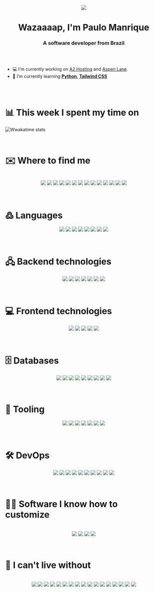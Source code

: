<p align="center"><img src="https://i.imgur.com/Ah2hz9Q.jpg"></p>
<h1 align="center">Wazaaaap, I'm Paulo Manrique</>
<h3 align="center">A software developer from Brazil</h3>
<br/>
<br/>


- 💻 I’m currently working on <a href="https://www.a2hosting.com" target="blank">A2 Hosting</a> and <a href="https://www.aspenlane.ca" target="blank">Aspen Lane</a>.
- 📖 I’m currently learning **<a href="https://www.python.org/" target="blank">Python</a>**, **<a href="https://tailwindcss.com/" target="blank">Tailwind CSS</a>**
<br/>
<br/>

# 📊 This week I spent my time on

![Wwakatime stats](https://github-readme-stats-taupe-two.vercel.app/api/wakatime?username=paulomanrique&hide_title=true&hide_border=true&langs_count=5)

<br/>

# ✉️ Where to find me
<br/>
<div style="text-align: center">
<a target="blank" href="https://github.com/paulomanrique"><img src="https://img.shields.io/badge/-GitHub-black?style=flat-square&logo=github"></a>
<a target="blank" href="https://gitlab.com/paulomanrique"><img src="https://img.shields.io/badge/-GitLab-black?style=flat-square&logo=gitlab"></a>
<a target="blank" href="mailto:me@paulo.dev"><img src="https://img.shields.io/badge/-Email-black?style=flat-square&logo=gmail"></a>
<a target="blank" href="https://keybase.io/paulomanrique"><img src="https://img.shields.io/badge/-Keybase-black?style=flat-square&logo=keybase"><A>
<a target="blank" href="https://www.linkedin.com/in/paulo-manrique-83366820/"><img src="https://img.shields.io/badge/-LinkedIn-black?style=flat-square&logo=linkedin"></a>
<a target="blank" href="http://www.metro.sp.gov.br/sua-viagem/linha-1-azul/estacao-carandiru.aspx"><img src="https://img.shields.io/badge/-Metro SP-black?style=flat-square&logo=saopaulometro"></a>
<a target="blank" href="skype:paulo_manrique?chat"><img src="https://img.shields.io/badge/-Skype-black?style=flat-square&logo=skype"></a>
<a target="blank" href="https://t.me/paulomanrique"><img src="https://img.shields.io/badge/-Telegram-black?style=flat-square&logo=telegram"></a>
<a target="blank" href="https://www.twitch.tv/sirvh"><img src="https://img.shields.io/badge/-Twitch-black?style=flat-square&logo=Twitch"></a>
<a target="blank" href="https://twitter.com/paulomanrique"><img src="https://img.shields.io/badge/-Twitter-black?style=flat-square&logo=twitter"></a>
<a target="blank" href="https://wakatime.com/@paulomanrique"><img src="https://img.shields.io/badge/-WakaTime-black?style=flat-square&logo=wakatime"></a>
<a target="blank" href="https://api.whatsapp.com/send?phone=5511995943242"><img src="https://img.shields.io/badge/-WhatsApp-black?style=flat-square&logo=WhatsApp"></a>
<a target="blank" href="https://news.ycombinator.com/user?id=PauloManrique"><img src="https://img.shields.io/badge/-Hacker News-black?style=flat-square&logo=ycombinator"></a>
<a target="blank" href="https://www.youtube.com/channel/UCscLNhiZlZ95Y6s98CR37lQ"><img src="https://img.shields.io/badge/-Youtube-black?style=flat-square&logo=youtube"></a>
</div>
<br/>
<br/>

# ߷ Languages
<div style="text-align: center">
<a target="blank" href="https://developer.salesforce.com/docs/atlas.en-us.noversion.mc-programmatic-content.meta/mc-programmatic-content/functions.htm"><img src="https://img.shields.io/badge/-AMP-black?style=flat-square&logo=amp"></a>
<a target="blank" href="https://www.gnu.org/software/bash/"><img src="https://img.shields.io/badge/-Bash-black?style=flat-square&logo=gnubash"></a>
<a target="blank" href="https://developer.mozilla.org/en-US/docs/Web/CSS"><img src="https://img.shields.io/badge/-CSS3-black?style=flat-square&logo=css3"></a>
<a target="blank" href="https://developer.mozilla.org/en-US/docs/Web/JavaScript"><img src="https://img.shields.io/badge/-JavaScript-black?style=flat-square&logo=javascript"></a>
<a target="blank" href="https://www.php.net/"><img src="https://img.shields.io/badge/-PHP-black?style=flat-square&logo=php"></a>
<a target="blank" href="https://sass-lang.com/"><img src="https://img.shields.io/badge/-Sass-black?style=flat-square&logo=sass"></a>
<a target="blank" href="https://www.typescriptlang.org/"><img src="https://img.shields.io/badge/-TypeScript-black?style=flat-square&logo=typescript"></a>
<a target="blank" href="https://yaml.org/"><img src="https://img.shields.io/badge/-YAML-black?style=flat-square&logo=gnubash"></a>
</div>
<br/>
<br/>

# 🖧 Backend technologies
<div style="text-align: center">
<a target="blank" href="https://deno.land/"><img src="https://img.shields.io/badge/-Deno-black?style=flat-square&logo=Node.js"></a>
<a target="blank" href="https://laravel.com/"><img src="https://img.shields.io/badge/-Laravel-black?style=flat-square&logo=laravel"></a>
<a target="blank" href="https://vapor.laravel.com/"><img src="https://img.shields.io/badge/-Laravel Vapor (Serverless)-black?style=flat-square&logo=laravel"></a>
<a target="blank" href="https://lumen.laravel.com/"><img src="https://img.shields.io/badge/-Lumen-black?style=flat-square&logo=lumen"></a>
<a target="blank" href="https://mochajs.org/"><img src="https://img.shields.io/badge/-Mocha-black?style=flat-square&logo=mocha"></a>
<a target="blank" href="https://nodejs.org"><img src="https://img.shields.io/badge/-Nodejs-black?style=flat-square&logo=Node.js"></a>
<a target="blank" href="https://phpunit.de/"><img src="https://img.shields.io/badge/-PHP Unit-black?style=flat-square&logo=php"></a>
</div>
<br/>
<br/>

# 💻 Frontend technologies
<div style="text-align: center">
<a target="blank" href="https://www.cypress.io/"><img src="https://img.shields.io/badge/-Cypress-black?style=flat-square&logo=cypress"></a>
<a target="blank" href="https://jquery.com/"><img src="https://img.shields.io/badge/-jQuery-black?style=flat-square&logo=jquery"></a>
<a target="blank" href="https://reactjs.org/"><img src="https://img.shields.io/badge/-React-black?style=flat-square&logo=react"></a>
<a target="blank" href="https://svelte.dev/"><img src="https://img.shields.io/badge/-Svelte-black?style=flat-square&logo=svelte"></a>
<a target="blank" href="https://vuejs.org/"><img src="https://img.shields.io/badge/-Vue.Js-black?style=flat-square&logo=vuedotjs"></a>
</div>
<br/>
<br/>

# 🗄️ Databases
<div style="text-align: center">
<a target="blank" href="https://www.elastic.co/pt/elasticsearch/"><img src="https://img.shields.io/badge/-Elasticsearch-black?style=flat-square&logo=elasticsearch"></a>
<a target="blank" href="https://mariadb.org/"><img src="https://img.shields.io/badge/-MariaDB-black?style=flat-square&logo=mariadbfoundation"></a>
<a target="blank" href="https://www.mysql.com/"><img src="https://img.shields.io/badge/-MySQL-black?style=flat-square&logo=mysql"></a>
<a target="blank" href="https://www.microsoft.com/sql-server/"><img src="https://img.shields.io/badge/-Microsoft SQL Server-black?style=flat-square&logo=microsoftsqlserver"></a>
<a target="blank" href="https://www.mongodb.com/"><img src="https://img.shields.io/badge/-MongoDB-black?style=flat-square&logo=mongodb"></a>
<a target="blank" href="https://www.postgresql.org/"><img src="https://img.shields.io/badge/-PostgreSQL-black?style=flat-square&logo=postgresql"></a>
<a target="blank" href="https://www.rabbitmq.com/"><img src="https://img.shields.io/badge/-RabbitMQ-black?style=flat-square&logo=rabbitmq"></a>
<a target="blank" href="https://redis.io/"><img src="https://img.shields.io/badge/-Redis-black?style=flat-square&logo=redis"></a>
<a target="blank" href="https://www.sqlite.org/"><img src="https://img.shields.io/badge/-SQLite-black?style=flat-square&logo=sqlite"></a>
</div>
<br/>
<br/>


# 🧰 Tooling
<div style="text-align: center">
<a target="blank" href="https://babeljs.io/"><img src="https://img.shields.io/badge/-Babel-black?style=flat-square&logo=babel"></a>
<a target="blank" href="https://bower.io/"><img src="https://img.shields.io/badge/-Bower-black?style=flat-square&logo=bower"></a>
<a target="blank" href="https://curl.se/"><img src="https://img.shields.io/badge/-Curl-black?style=flat-square&logo=curl"></a>
<a target="blank" href="https://marketingplatform.google.com/about/analytics/"><img src="https://img.shields.io/badge/-Google Analytics-black?style=flat-square&logo=googleanalytics"></a>
<a target="blank" href="https://marketingplatform.google.com/about/tag-manager/"><img src="https://img.shields.io/badge/-Google Tag Manager-black?style=flat-square&logo=googletagmanager"></a>
<a target="blank" href="https://www.npmjs.com/"><img src="https://img.shields.io/badge/-NPM-black?style=flat-square&logo=npm"></a>
<a target="blank" href="https://yarnpkg.com/"><img src="https://img.shields.io/badge/-Yarn-black?style=flat-square&logo=yarn"></a>
</div>
<br/>
<br/>

# 🛠️ DevOps
<div style="text-align: center">
<a target="blank" href="https://almalinux.org/"><img src="https://img.shields.io/badge/-AlmaLinux-black?style=flat-square&logo=centos"></a>
<a target="blank" href="https://www.alpinelinux.org/"><img src="https://img.shields.io/badge/-Alpine Linux-black?style=flat-square&logo=alpinelinux"></a>
<a target="blank" href="https://httpd.apache.org/"><img src="https://img.shields.io/badge/-Apache-black?style=flat-square&logo=apache"></a>
<a target="blank" href="https://www.centos.org/"><img src="https://img.shields.io/badge/-CentOS-black?style=flat-square&logo=centos"></a>
<a target="blank" href="https://www.cloudflare.com/"><img src="https://img.shields.io/badge/-Cloudflare-black?style=flat-square&logo=cloudflare"></a>
<a target="blank" href="https://www.docker.com/"><img src="https://img.shields.io/badge/-Docker-black?style=flat-square&logo=docker"></a>
<a target="blank" href="https://github.com/features/actions"><img src="https://img.shields.io/badge/-GitHub Actions-black?style=flat-square&logo=githubactions"></a>
<a target="blank" href="https://kubernetes.io/"><img src="https://img.shields.io/badge/-Kubernetes-black?style=flat-square&logo=kubernetes"></a>
<a target="blank" href="https://www.nginx.com/"><img src="https://img.shields.io/badge/-NGINX-black?style=flat-square&logo=nginx"></a>
<a target="blank" href="https://podman.io/"><img src="https://img.shields.io/badge/-Podman-black?style=flat-square&logo=podman"></a>
</div>
<br/>
<br/>

# 🧑‍💻 Software I know how to customize
<br/>
<div style="text-align: center">
<a target="blank" href="https://expressionengine.com/"><img src="https://img.shields.io/badge/-Expression Engine-black?style=flat-square&logo=php"></a>
<a target="blank" href="https://kayako.com/"><img src="https://img.shields.io/badge/-Kayako-black?style=flat-square&logo=php"></a>
<a target="blank" href="https://twill.io/"><img src="https://img.shields.io/badge/-Twill-black?style=flat-square&logo=laravel"></a>
<a target="blank" href="https://www.whmcs.com/"><img src="https://img.shields.io/badge/-WHMCS-black?style=flat-square&logo=php"></a>
</div>
<br />
<br />


# 💖 I can't live without
<br/>
<div style="text-align: center">
<a target="blank" href="https://archlinux.org/"><img src="https://img.shields.io/badge/-Arch Linux-black?style=flat-square&logo=archlinux"></a>
<a target="blank" href="https://www.bugsnag.com/"><img src="https://img.shields.io/badge/-Bugsnag-black?style=flat-square&logo=bugsnag"></a>
<a target="blank" href="https://getfirefox.com"><img src="https://img.shields.io/badge/-Firefox-black?style=flat-square&logo=firefox"></a>
<a target="blank" href="https://github.com"><img src="https://img.shields.io/badge/-GitHub-black?style=flat-square&logo=github"></a>
<a target="blank" href="https://www.atlassian.com/software/jira"><img src="https://img.shields.io/badge/-Jira-black?style=flat-square&logo=jira"></a>
<a target="blank" href="https://www.ifood.com.br/"><img src="https://img.shields.io/badge/-iFood-black?style=flat-square&logo=ifood"></a>
<a target="blank" href="https://insomnia.rest/"><img src="https://img.shields.io/badge/-Insomnia-black?style=flat-square&logo=insomnia"></a>
<a target="blank" href="https://developers.google.com/speed/pagespeed/insights/"><img src="https://img.shields.io/badge/-PageSpeed Insights-black?style=flat-square&logo=pagespeedinsights"></a>
<a target="blank" href="https://www.postman.com/"><img src="https://img.shields.io/badge/-Postman-black?style=flat-square&logo=postman"></a>
<a target="blank" href="https://slack.com/"><img src="https://img.shields.io/badge/-Slack-black?style=flat-square&logo=slack"></a>
<a target="blank" href="https://www.sublimetext.com/"><img src="https://img.shields.io/badge/-Sublime Text-black?style=flat-square&logo=sublimetext"></a>
<a target="blank" href="https://github.com/tmux/tmux/wiki"><img src="https://img.shields.io/badge/-TMUX-black?style=flat-square&logo=tmux"></a>
<a target="blank" href="https://www.uber.com/"><img src="https://img.shields.io/badge/-Uber-black?style=flat-square&logo=uber"></a>
<a target="blank" href="https://www.ubereats.com/"><img src="https://img.shields.io/badge/-Uber Eats-black?style=flat-square&logo=ubereats"></a>
<a target="blank" href="https://www.udemy.com/"><img src="https://img.shields.io/badge/-Udemy-black?style=flat-square&logo=udemy"></a>
<a target="blank" href="https://code.visualstudio.com/"><img src="https://img.shields.io/badge/-Visual Studio Code-black?style=flat-square&logo=visualstudiocode"></a>
<a target="blank" href="https://github.com/microsoft/terminal"><img src="https://img.shields.io/badge/-Windows Terminal-black?style=flat-square&logo=windowsterminal"></a>
</div>
<br />
<br />

